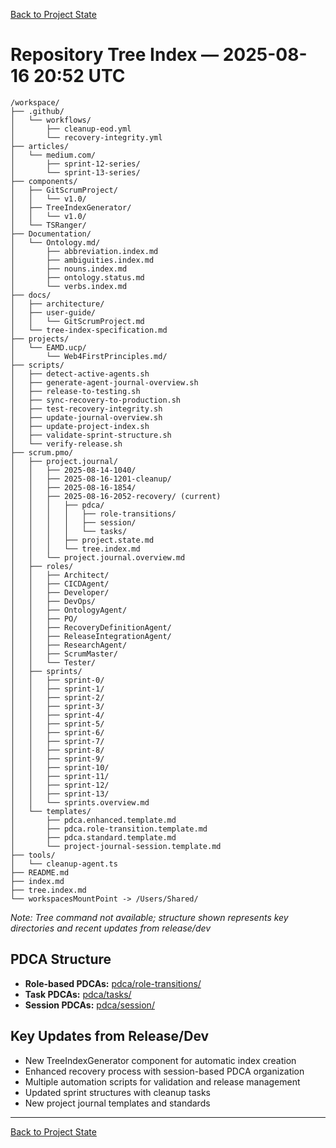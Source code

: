 [Back to Project State](./project.state.md)

# Repository Tree Index — 2025-08-16 20:52 UTC

```
/workspace/
├── .github/
│   └── workflows/
│       ├── cleanup-eod.yml
│       └── recovery-integrity.yml
├── articles/
│   └── medium.com/
│       ├── sprint-12-series/
│       └── sprint-13-series/
├── components/
│   ├── GitScrumProject/
│   │   └── v1.0/
│   ├── TreeIndexGenerator/
│   │   └── v1.0/
│   └── TSRanger/
├── Documentation/
│   └── Ontology.md/
│       ├── abbreviation.index.md
│       ├── ambiguities.index.md
│       ├── nouns.index.md
│       ├── ontology.status.md
│       └── verbs.index.md
├── docs/
│   ├── architecture/
│   ├── user-guide/
│   │   └── GitScrumProject.md
│   └── tree-index-specification.md
├── projects/
│   └── EAMD.ucp/
│       └── Web4FirstPrinciples.md/
├── scripts/
│   ├── detect-active-agents.sh
│   ├── generate-agent-journal-overview.sh
│   ├── release-to-testing.sh
│   ├── sync-recovery-to-production.sh
│   ├── test-recovery-integrity.sh
│   ├── update-journal-overview.sh
│   ├── update-project-index.sh
│   ├── validate-sprint-structure.sh
│   └── verify-release.sh
├── scrum.pmo/
│   ├── project.journal/
│   │   ├── 2025-08-14-1040/
│   │   ├── 2025-08-16-1201-cleanup/
│   │   ├── 2025-08-16-1854/
│   │   ├── 2025-08-16-2052-recovery/ (current)
│   │   │   ├── pdca/
│   │   │   │   ├── role-transitions/
│   │   │   │   ├── session/
│   │   │   │   └── tasks/
│   │   │   ├── project.state.md
│   │   │   └── tree.index.md
│   │   └── project.journal.overview.md
│   ├── roles/
│   │   ├── Architect/
│   │   ├── CICDAgent/
│   │   ├── Developer/
│   │   ├── DevOps/
│   │   ├── OntologyAgent/
│   │   ├── PO/
│   │   ├── RecoveryDefinitionAgent/
│   │   ├── ReleaseIntegrationAgent/
│   │   ├── ResearchAgent/
│   │   ├── ScrumMaster/
│   │   └── Tester/
│   ├── sprints/
│   │   ├── sprint-0/
│   │   ├── sprint-1/
│   │   ├── sprint-2/
│   │   ├── sprint-3/
│   │   ├── sprint-4/
│   │   ├── sprint-5/
│   │   ├── sprint-6/
│   │   ├── sprint-7/
│   │   ├── sprint-8/
│   │   ├── sprint-9/
│   │   ├── sprint-10/
│   │   ├── sprint-11/
│   │   ├── sprint-12/
│   │   ├── sprint-13/
│   │   └── sprints.overview.md
│   └── templates/
│       ├── pdca.enhanced.template.md
│       ├── pdca.role-transition.template.md
│       ├── pdca.standard.template.md
│       └── project-journal-session.template.md
├── tools/
│   └── cleanup-agent.ts
├── README.md
├── index.md
├── tree.index.md
└── workspacesMountPoint -> /Users/Shared/
```

*Note: Tree command not available; structure shown represents key directories and recent updates from release/dev*

## PDCA Structure
- **Role-based PDCAs:** [pdca/role-transitions/](./pdca/role-transitions/)
- **Task PDCAs:** [pdca/tasks/](./pdca/tasks/)
- **Session PDCAs:** [pdca/session/](./pdca/session/)

## Key Updates from Release/Dev
- New TreeIndexGenerator component for automatic index creation
- Enhanced recovery process with session-based PDCA organization  
- Multiple automation scripts for validation and release management
- Updated sprint structures with cleanup tasks
- New project journal templates and standards

---
[Back to Project State](./project.state.md)